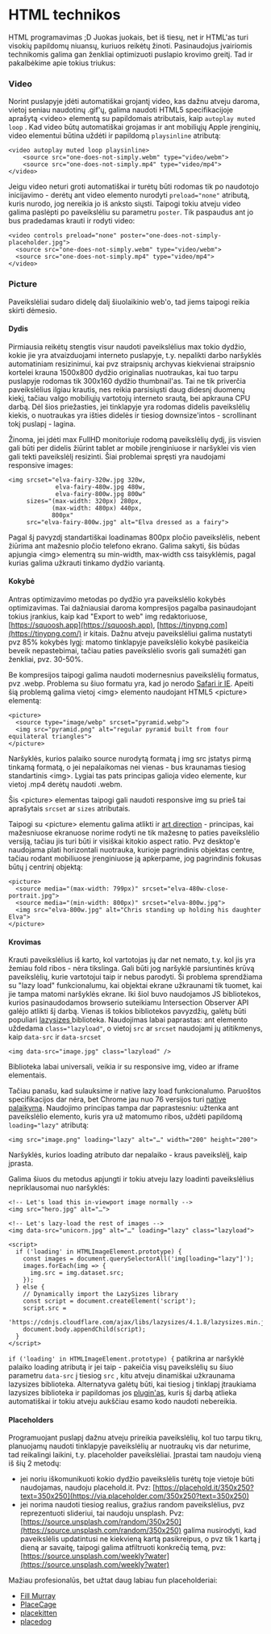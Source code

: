 # HTML technikos

HTML programavimas ;D Juokas juokais, bet iš tiesų, net ir HTML'as turi visokių papildomų niuansų, kuriuos reikėtų žinoti. Pasinaudojus įvairiomis technikomis galima gan ženkliai optimizuoti puslapio krovimo greitį. Tad ir pakalbėkime apie tokius triukus:

### Video

Norint puslapyje įdėti automatiškai grojantį video, kas dažnu atveju daroma, vietoj seniau naudotinų .gif'ų, galima naudoti HTML5 specifikacijoje aprašytą &lt;video&gt; elementą su papildomais atributais, kaip `autoplay muted loop` . Kad video būtų automatiškai grojamas ir ant mobiliųjų Apple įrenginių, video elementui būtina uždėti ir papildomą `playsinline` atributą:

```markup
<video autoplay muted loop playsinline>
    <source src="one-does-not-simply.webm" type="video/webm">
    <source src="one-does-not-simply.mp4" type="video/mp4">
</video>
```

Jeigu video neturi groti automatiškai ir turėtų būti rodomas tik po naudotojo inicijavimo - derėtų ant video elemento nurodyti `preload="none"` atributą, kuris nurodo, jog nereikia jo iš anksto siųsti. Taipogi tokiu atveju video galima paslėpti po paveikslėliu su parametru `poster`. Tik paspaudus ant jo bus pradedamas krauti ir rodyti video:

```markup
<video controls preload="none" poster="one-does-not-simply-placeholder.jpg">
  <source src="one-does-not-simply.webm" type="video/webm">
  <source src="one-does-not-simply.mp4" type="video/mp4">
</video>
```

### Picture

Paveikslėliai sudaro didelę dalį šiuolaikinio web'o, tad jiems taipogi reikia skirti dėmesio. 

#### Dydis

Pirmiausia reikėtų stengtis visur naudoti paveikslėlius max tokio dydžio, kokie jie yra atvaizduojami interneto puslapyje, t.y. nepalikti darbo naršyklės automatiniam resizinimui, kai pvz straipsnių archyvas kiekvienai straipsnio kortelei krauna 1500x800 dydžio originalias nuotraukas, kai tuo tarpu puslapyje rodomas tik 300x160 dydžio thumbnail'as. Tai ne tik priverčia paveikslėlius ilgiau krautis, nes reikia parsisiųsti daug didesnį duomenų kiekį, tačiau valgo mobiliųjų vartotojų interneto srautą, bei apkrauna CPU darbą. Dėl šios priežasties, jei tinklapyje yra rodomas didelis paveikslėlių kiekis, o nuotraukas yra išties didelės ir tiesiog downsize'intos - scrollinant tokį puslapį - lagina.

Žinoma, jei įdėti max FullHD monitoriuje rodomą paveikslėlių dydį, jis visvien gali būti per didelis žiūrint tablet ar mobile įrenginiuose ir naršyklei vis vien gali tekti paveikslėlį resizinti. Šiai problemai spręsti yra naudojami responsive images:

```markup
<img srcset="elva-fairy-320w.jpg 320w,
             elva-fairy-480w.jpg 480w,
             elva-fairy-800w.jpg 800w"
     sizes="(max-width: 320px) 280px,
            (max-width: 480px) 440px,
            800px"
     src="elva-fairy-800w.jpg" alt="Elva dressed as a fairy">
```

Pagal šį pavyzdį standartiškai loadinamas 800px pločio paveikslėlis, nebent žiūrima ant mažesnio pločio telefono ekrano. Galima sakyti, šis būdas apjungia &lt;img&gt; elementrą su min-width, max-width css taisyklėmis, pagal kurias galima užkrauti tinkamo dydžio variantą.

#### Kokybė

Antras optimizavimo metodas po dydžio yra paveikslėlio kokybės optimizavimas. Tai dažniausiai daroma kompresijos pagalba pasinaudojant tokius įrankius, kaip kad "Export to web" img redaktoriuose, [https://squoosh.app](https://squoosh.app), [https://tinypng.com](https://tinypng.com/) ir kitais. Dažnu atveju paveikslėliui galima nustatyti pvz 85% kokybės lygį: matomo tinklapyje paveikslėlio kokybė pasikeičia beveik nepastebimai, tačiau paties paveikslėlio svoris gali sumažėti gan ženkliai, pvz. 30-50%. 

Be kompresijos taipogi galima naudoti modernesnius paveikslėlių formatus, pvz .webp. Problema su šiuo formatu yra, kad jo nerodo [Safari ir IE](https://caniuse.com/#search=webp). Apeiti šią problemą galima vietoj &lt;img&gt; elemento naudojant HTML5 &lt;picture&gt; elementą:

```markup
<picture>
  <source type="image/webp" srcset="pyramid.webp"> 
  <img src="pyramid.png" alt="regular pyramid built from four equilateral triangles">
</picture>
```

Naršyklės, kurios palaiko source nurodytą formatą į img src įstatys pirmą tinkamą formatą, o jei nepalaikomas nei vienas - bus kraunamas tiesiog standartinis &lt;img&gt;. Lygiai tas pats principas galioja video elemente, kur vietoj .mp4 derėtų naudoti .webm.

Šis &lt;picture&gt; elementas taipogi gali naudoti responsive img su prieš tai aprašytais `srcset` ar `sizes` atributais.

Taipogi su &lt;picture&gt; elementu galima atlikti ir [art direction](https://developer.mozilla.org/en-US/docs/Learn/HTML/Multimedia_and_embedding/Responsive_images#Art_direction) - principas, kai mažesniuose ekranuose norime rodyti ne tik mažesnę to paties paveikslėlio versiją, tačiau jis turi būti ir visiškai kitokio aspect ratio. Pvz desktop'e naudojama plati horizontali nuotrauka, kurioje pagrindinis objektas centre, tačiau rodant mobiliuose įrenginiuose ją apkerpame, jog pagrindinis fokusas būtų į centrinį objektą: 

```markup
<picture>
  <source media="(max-width: 799px)" srcset="elva-480w-close-portrait.jpg">
  <source media="(min-width: 800px)" srcset="elva-800w.jpg">
  <img src="elva-800w.jpg" alt="Chris standing up holding his daughter Elva">
</picture>
```

#### Krovimas

Krauti paveikslėlius iš karto, kol vartotojas jų dar net nemato, t.y. kol jis yra žemiau fold ribos - nėra tikslinga. Gali būti jog naršyklė parsiuntinės krūvą paveikslėlių, kurie vartotojui taip ir nebus parodyti. Ši problema sprendžiama su "lazy load" funkcionalumu, kai objektai ekrane užkraunami tik tuomet, kai jie tampa matomi naršyklės ekrane. Iki šiol buvo naudojamos JS bibliotekos, kurios pasinaudodamos browserio suteikiamu Intersection Observer API galėjo atlikti šį darbą. Vienas iš tokios bibliotekos pavyzdžių, galėtų būti populiari [lazysizes ](https://github.com/aFarkas/lazysizes)biblioteka. Naudojimas labai paprastas: ant elemento uždedama `class="lazyload"`, o vietoj `src` ar `srcset` naudojami jų atitikmenys, kaip `data-src` ir `data-srcset`

```markup
<img data-src="image.jpg" class="lazyload" />
```

Biblioteka labai universali, veikia ir su responsive img, video ar iframe elementais.

Tačiau panašu, kad sulauksime ir native lazy load funkcionalumo. Paruoštos specifikacijos dar nėra, bet Chrome jau nuo 76 versijos turi [native palaikymą](https://web.dev/native-lazy-loading). Naudojimo principas tampa dar paprastesniu: užtenka ant paveikslėlio elemento, kuris yra už matomumo ribos, uždėti papildomą `loading="lazy"` atributą:

```markup
<img src="image.png" loading="lazy" alt="…" width="200" height="200">
```

Naršyklės, kurios loading atributo dar nepalaiko - kraus paveikslėlį, kaip įprasta. 

Galima šiuos du metodus apjungti ir tokiu atveju lazy loadinti paveikslėlius nepriklausomai nuo naršyklės:

```markup
<!-- Let's load this in-viewport image normally -->
<img src="hero.jpg" alt="…">

<!-- Let's lazy-load the rest of images -->
<img data-src="unicorn.jpg" alt="…" loading="lazy" class="lazyload">

<script>
  if ('loading' in HTMLImageElement.prototype) {
    const images = document.querySelectorAll('img[loading="lazy"]');
    images.forEach(img => {
      img.src = img.dataset.src;
    });
  } else {
    // Dynamically import the LazySizes library
    const script = document.createElement('script');
    script.src =
      'https://cdnjs.cloudflare.com/ajax/libs/lazysizes/4.1.8/lazysizes.min.js';
    document.body.appendChild(script);
  }
</script>
```

 `if ('loading' in HTMLImageElement.prototype) {` patikrina ar naršyklė palaiko loading atributą ir jei taip - pakeičia visų paveikslėlių su šiuo parametru `data-src` į tiesiog `src` , kitu atveju dinamiškai užkraunama lazysizes biblioteka. Alternatyva galėtų būti, kai tiesiog į tinklapį įtraukiama lazysizes biblioteka ir papildomas jos [plugin'as](https://github.com/aFarkas/lazysizes/tree/gh-pages/plugins/native-loading), kuris šį darbą atlieka automatiškai ir tokiu atveju aukščiau esamo kodo naudoti nebereikia.

#### Placeholders

Programuojant puslapį dažnu atveju prireikia paveikslėlių, kol tuo tarpu tikrų, planuojamų naudoti tinklapyje paveikslėlių ar nuotraukų vis dar neturime, tad reikalingi laikini, t.y. placeholder paveikslėliai. Įprastai tam naudoju vieną iš šių 2 metodų:

* jei noriu iškomunikuoti kokio dydžio paveikslėlis turėtų toje vietoje būti naudojamas, naudoju placehold.it.  Pvz: [https://placehold.it/350x250?text=350x250](https://via.placeholder.com/350x250?text=350x250)
* jei norima naudoti tiesiog realius, gražius random paveikslėlius, pvz reprezentuoti slideriui, tai naudoju unsplash. Pvz: [https://source.unsplash.com/random/350x250](https://source.unsplash.com/random/350x250) galima nusirodyti, kad paveikslėlis updatintusi ne kiekvieną kartą pasikreipus, o pvz tik 1 kartą į dieną ar savaitę, taipogi galima atfiltruoti konkrečią temą, pvz: [https://source.unsplash.com/weekly?water](https://source.unsplash.com/weekly?water)

Mažiau profesionalūs, bet užtat daug labiau fun placeholderiai:

* [Fill Murray](http://www.fillmurray.com/%20)
* [PlaceCage](https://www.placecage.com/)
* [placekitten](http://placekitten.com/)
* [placedog](https://placedog.net/)

